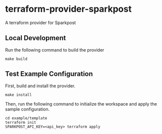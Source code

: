 # terraform-provider-sparkpost

A terraform provider for Sparkpost

## Local Development

Run the following command to build the provider

```shell
make build
```

## Test Example Configuration

First, build and install the provider.

```shell
make install
```

Then, run the following command to initialize the workspace and apply the sample configuration.

```shell
cd example/template
terraform init
SPARKPOST_API_KEY=<api_key> terraform apply
```
